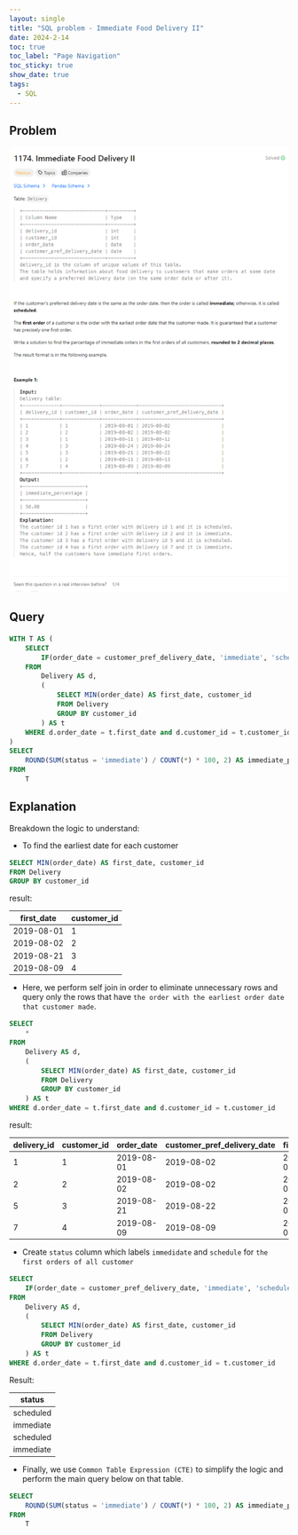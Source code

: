 ```yaml
---
layout: single
title: "SQL problem - Immediate Food Delivery II"
date: 2024-2-14
toc: true
toc_label: "Page Navigation"
toc_sticky: true
show_date: true
tags:
  - SQL
---
```


## Problem

[![problem-1174](/assets/images/2024-02-14_20-57-37-problem-1174.png)](/assets/images/2024-02-14_20-57-37-problem-1174.png)

## Query

```sql
WITH T AS (
    SELECT
        IF(order_date = customer_pref_delivery_date, 'immediate', 'scheduled') AS status
    FROM
        Delivery AS d,
        (
            SELECT MIN(order_date) AS first_date, customer_id
            FROM Delivery
            GROUP BY customer_id
        ) AS t
    WHERE d.order_date = t.first_date and d.customer_id = t.customer_id
)
SELECT
    ROUND(SUM(status = 'immediate') / COUNT(*) * 100, 2) AS immediate_percentage
FROM
    T
```

## Explanation

Breakdown the logic to understand:

- To find the earliest date for each customer

```sql
SELECT MIN(order_date) AS first_date, customer_id
FROM Delivery
GROUP BY customer_id
```

result:

| first_date | customer_id |
| ---------- | ----------- |
| 2019-08-01 | 1           |
| 2019-08-02 | 2           |
| 2019-08-21 | 3           |
| 2019-08-09 | 4           |

- Here, we perform self join in order to eliminate unnecessary rows and query only the rows that have `the order with the earliest order date that customer made`.

```sql
SELECT
    *
FROM
    Delivery AS d,
    (
        SELECT MIN(order_date) AS first_date, customer_id
        FROM Delivery
        GROUP BY customer_id
    ) AS t
WHERE d.order_date = t.first_date and d.customer_id = t.customer_id
```

result:

| delivery_id | customer_id | order_date | customer_pref_delivery_date | first_date | customer_id |
| ----------- | ----------- | ---------- | --------------------------- | ---------- | ----------- |
| 1           | 1           | 2019-08-01 | 2019-08-02                  | 2019-08-01 | 1           |
| 2           | 2           | 2019-08-02 | 2019-08-02                  | 2019-08-02 | 2           |
| 5           | 3           | 2019-08-21 | 2019-08-22                  | 2019-08-21 | 3           |
| 7           | 4           | 2019-08-09 | 2019-08-09                  | 2019-08-09 | 4           |

- Create `status` column which labels `immedidate` and `schedule` for `the first orders of all customer`

```sql
SELECT
    IF(order_date = customer_pref_delivery_date, 'immediate', 'scheduled') AS status
FROM
    Delivery AS d,
    (
        SELECT MIN(order_date) AS first_date, customer_id
        FROM Delivery
        GROUP BY customer_id
    ) AS t
WHERE d.order_date = t.first_date and d.customer_id = t.customer_id
```

Result:

| status    |
| --------- |
| scheduled |
| immediate |
| scheduled |
| immediate |

- Finally, we use `Common Table Expression (CTE)` to simplify the logic and perform the main query below on that table.

```sql
SELECT
    ROUND(SUM(status = 'immediate') / COUNT(*) * 100, 2) AS immediate_percentage
FROM
    T
```
